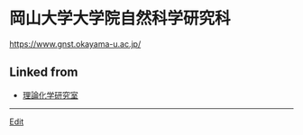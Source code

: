 # 岡山大学大学院自然科学研究科

https://www.gnst.okayama-u.ac.jp/

## Linked from

* [理論化学研究室](理論化学研究室.md)


----
[Edit](https://github.com/vitroid/vitroid.github.io/edit/master/MD/岡山大学大学院自然科学研究科.md)
